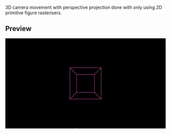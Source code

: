 3D camera movement with perspective projection done with only using 2D primitive figure rasterisers.

## Preview
![](Projection.gif)
